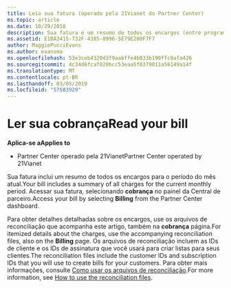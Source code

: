 ```yaml
---
title: Leia sua fatura (operado pela 21Vianet do Partner Center)
ms.topic: article
ms.date: 10/29/2018
description: Sua fatura é um resumo de todos os encargos (entre programa, produtos e clientes) para o período atual mensal. Acesse sua fatura do painel do portal do Partner Center.
ms.assetid: E1BA3415-732F-4385-8996-5E79E200F7F7
author: MaggiePucciEvans
ms.author: evansma
ms.openlocfilehash: 53e3ceb4320d3f9aabffe4b033b190ffc8afa426
ms.sourcegitcommit: 4c34d6fcaf020bcc53eaa5f0379011a56149a14f
ms.translationtype: MT
ms.contentlocale: pt-BR
ms.lasthandoff: 03/05/2019
ms.locfileid: "57583929"
---
```

# <a name="read-your-bill"></a><span data-ttu-id="310e7-104">Ler sua cobrança</span><span class="sxs-lookup"><span data-stu-id="310e7-104">Read your bill</span></span>

<span data-ttu-id="310e7-105">**Aplica-se a**</span><span class="sxs-lookup"><span data-stu-id="310e7-105">**Applies to**</span></span>

-   <span data-ttu-id="310e7-106">Partner Center operado pela 21Vianet</span><span class="sxs-lookup"><span data-stu-id="310e7-106">Partner Center operated by 21Vianet</span></span>


<span data-ttu-id="310e7-107">Sua fatura inclui um resumo de todos os encargos para o período do mês atual.</span><span class="sxs-lookup"><span data-stu-id="310e7-107">Your bill includes a summary of all charges for the current monthly period.</span></span> <span data-ttu-id="310e7-108">Acessar sua fatura, selecionando **cobrança** no painel da Central de parceiro.</span><span class="sxs-lookup"><span data-stu-id="310e7-108">Access your bill by selecting **Billing** from the Partner Center dashboard.</span></span>

<span data-ttu-id="310e7-109">Para obter detalhes detalhadas sobre os encargos, use os arquivos de reconciliação que acompanha este artigo, também na **cobrança** página.</span><span class="sxs-lookup"><span data-stu-id="310e7-109">For itemized details about the charges, use the accompanying reconciliation files, also on the **Billing** page.</span></span> <span data-ttu-id="310e7-110">Os arquivos de reconciliação incluem as IDs de cliente e os IDs de assinatura que você usará para criar listas para seus clientes.</span><span class="sxs-lookup"><span data-stu-id="310e7-110">The reconciliation files include the customer IDs and subscription IDs that you will use to create bills for your customers.</span></span> <span data-ttu-id="310e7-111">Para obter mais informações, consulte [Como usar os arquivos de reconciliação](use-the-reconciliation-files.md).</span><span class="sxs-lookup"><span data-stu-id="310e7-111">For more information, see [How to use the reconciliation files](use-the-reconciliation-files.md).</span></span>


 

 

 




